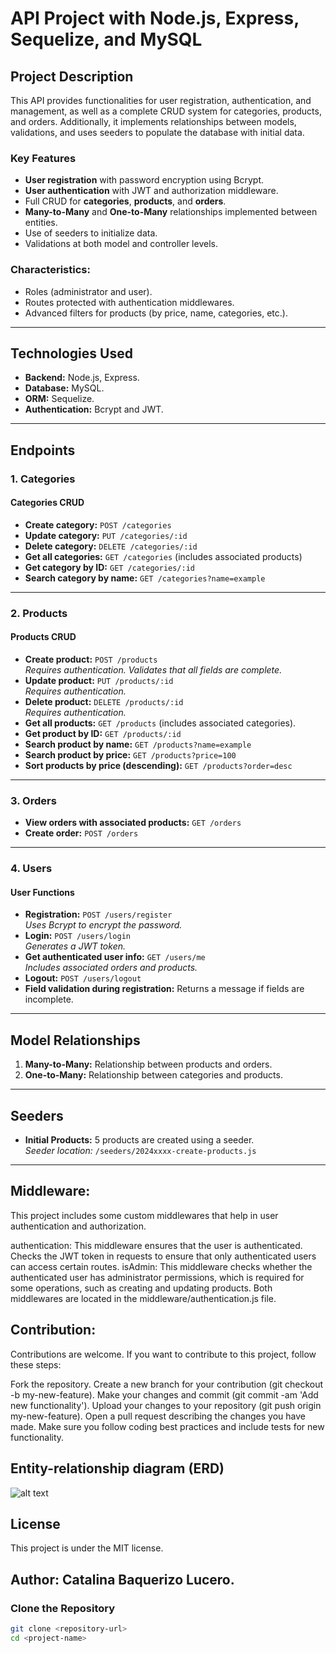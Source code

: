 # API Project with Node.js, Express, Sequelize, and MySQL

## Project Description
This API provides functionalities for user registration, authentication, and management, as well as a complete CRUD system for categories, products, and orders. Additionally, it implements relationships between models, validations, and uses seeders to populate the database with initial data.

### Key Features
- **User registration** with password encryption using Bcrypt.
- **User authentication** with JWT and authorization middleware.
- Full CRUD for **categories**, **products**, and **orders**.
- **Many-to-Many** and **One-to-Many** relationships implemented between entities.
- Use of seeders to initialize data.
- Validations at both model and controller levels.


### Characteristics:
- Roles (administrator and user).
- Routes protected with authentication middlewares.
- Advanced filters for products (by price, name, categories, etc.).

---

## Technologies Used
- **Backend:** Node.js, Express.
- **Database:** MySQL.
- **ORM:** Sequelize.
- **Authentication:** Bcrypt and JWT.

---

## Endpoints

### 1. Categories
#### Categories CRUD
- **Create category:** `POST /categories`
- **Update category:** `PUT /categories/:id`
- **Delete category:** `DELETE /categories/:id`
- **Get all categories:** `GET /categories` (includes associated products)
- **Get category by ID:** `GET /categories/:id`
- **Search category by name:** `GET /categories?name=example`

---

### 2. Products
#### Products CRUD
- **Create product:** `POST /products`  
  *Requires authentication. Validates that all fields are complete.*  
- **Update product:** `PUT /products/:id`  
  *Requires authentication.*  
- **Delete product:** `DELETE /products/:id`  
  *Requires authentication.*  
- **Get all products:** `GET /products` (includes associated categories).
- **Get product by ID:** `GET /products/:id`
- **Search product by name:** `GET /products?name=example`
- **Search product by price:** `GET /products?price=100`
- **Sort products by price (descending):** `GET /products?order=desc`

---

### 3. Orders
- **View orders with associated products:** `GET /orders`
- **Create order:** `POST /orders`  

---

### 4. Users
#### User Functions
- **Registration:** `POST /users/register`  
  *Uses Bcrypt to encrypt the password.*  
- **Login:** `POST /users/login`  
  *Generates a JWT token.*  
- **Get authenticated user info:** `GET /users/me`  
  *Includes associated orders and products.*  
- **Logout:** `POST /users/logout`  
- **Field validation during registration:** Returns a message if fields are incomplete.

---

## Model Relationships
1. **Many-to-Many:** Relationship between products and orders.
2. **One-to-Many:** Relationship between categories and products.

---

## Seeders
- **Initial Products:** 5 products are created using a seeder.  
  *Seeder location:* `/seeders/2024xxxx-create-products.js`

---

## Middleware:

This project includes some custom middlewares that help in user authentication and authorization.

authentication: This middleware ensures that the user is authenticated. Checks the JWT token in requests to ensure that only authenticated users can access certain routes.
isAdmin: This middleware checks whether the authenticated user has administrator permissions, which is required for some operations, such as creating and updating products.
Both middlewares are located in the middleware/authentication.js file.

## Contribution:

Contributions are welcome. If you want to contribute to this project, follow these steps:

Fork the repository.
Create a new branch for your contribution (git checkout -b my-new-feature).
Make your changes and commit (git commit -am 'Add new functionality').
Upload your changes to your repository (git push origin my-new-feature).
Open a pull request describing the changes you have made.
Make sure you follow coding best practices and include tests for new functionality.

## Entity-relationship diagram (ERD)

![alt text](<Captura de pantalla 2024-11-27 a las 22.11.59.png>)

## License 
This project is under the MIT license.

## Author: Catalina Baquerizo Lucero.

### Clone the Repository
```bash
git clone <repository-url>
cd <project-name>

